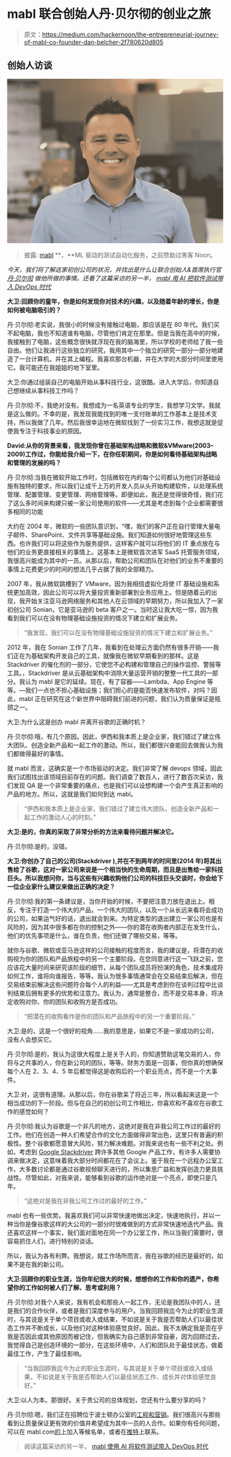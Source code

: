 # mabl 联合创始人丹·贝尔彻的创业之旅

> 原文：<https://medium.com/hackernoon/the-entrepreneurial-journey-of-mabl-co-founder-dan-belcher-2f780620d805>

## 创始人访谈

![](img/20b07579214d76fe010512daf586fc29.png)

> 披露: [mabl](https://goo.gl/7ZKSvU) **，**ML 驱动的测试自动化服务，之前赞助过黑客 Noon。

*今天，我们将了解这家初创公司的状况，并找出是什么让联合创始人&首席执行官* [*丹·贝尔彻*](https://goo.gl/czfR5L) *做他所做的事情。还看了这篇采访的另一半，* [*mabl 用 AI 把软件测试带入 DevOps 时代*](https://hackernoon.com/mabl-uses-ai-to-bring-software-testing-into-the-devops-era-98a45f52525e)

**大卫:回顾你的童年，你是如何发现你对技术的兴趣，以及随着年龄的增长，你是如何被电脑吸引的？**

丹·贝尔彻:老实说，我很小的时候没有接触过电脑，那应该是在 80 年代。我们买不起电脑，我也不知道谁有电脑，尽管他们肯定在那里。但是当我在高中的时候，我接触到了电脑，这些概念很快就浮现在我的脑海里，所以学校的老师给了我一些自由。他们让我进行这些独立的研究，我用其中一个独立的研究一部分一部分地建造了一台计算机，并在其上编程。我喜欢那台机器，并在大学的大部分时间里使用它。我可能还在我姐姐的地下室里。

大卫:你通过组装自己的电脑开始从事科技行业，这很酷。进入大学后，你知道自己想继续从事科技工作吗？

丹·贝尔彻:不，我绝对没有。我想成为一名英语专业的学生，我想学习文学。我就是这么做的。不幸的是，我发现我能找到的唯一支付账单的工作基本上是技术支持，所以我做了几年。然后我很幸运地在微软找到了一份实习工作，我想这就是促使我专注于科技事业的原因。

**David:从你的背景来看，我发现你曾在基础架构战略和微软&VMware(2003–2009)工作过，你能给我介绍一下，在你任职期间，你是如何看待基础架构战略和管理的发展的吗？**

丹·贝尔彻:当我在微软开始工作时，包括微软在内的每个公司都认为他们对基础设施有独特的要求，所以我们让成千上万的开发人员从头开始构建软件，以处理系统管理、配置管理、变更管理、网络管理等。即便如此，我还是觉得很奇怪，我们花了这么多时间来构建只被一家公司使用的软件——尤其是考虑到每个企业都需要很多相同的功能

大约在 2004 年，微软的一些团队意识到，“嘿，我们的客户正在自行管理大量电子邮件、SharePoint、文件共享等基础设施。我们知道如何很好地管理这些东西。也许我们可以将这些作为服务提供，这样客户就可以将他们的 IT 重点放在与他们的业务更直接相关的事情上。这基本上是微软首次进军 SaaS 托管服务领域，我很高兴能成为其中的一员。从那以后，帮助公司和团队在对他们的业务不重要的事情上花费更少的时间的想法几乎占据了我的全部精力。

2007 年，我从微软跳槽到了 VMware，因为我相信虚拟化将使 IT 基础设施和系统更加高效，因此公司可以将大量投资重新部署到业务应用上。但是随着云的出现，我开始关注亚马逊网络服务和其他人在云领域的早期努力，所以我加入了一家初创公司 Sonian，它是亚马逊的 beta 客户之一。当时这让我大吃一惊，因为我看到我们可以在没有物理基础设施投资的情况下建立和扩展业务。

> “我发现，我们可以在没有物理基础设施投资的情况下建立和扩展业务。”

2012 年，我在 Sonian 工作了几年，我看到在处理云方面仍然有很多开销——我们正在为基础架构开发自己的工具，就像我在微软早期看到的那样。这是 Stackdriver 的催化剂的一部分，它使您不必构建和管理自己的操作监控、警报等工具。，Stackdriver 是从云基础架构中消除大量运营开销的整整一代工具的一部分。我认为 mabl 是它的延续。现在，有了容器——Lambda、App Engine 等等。—我们一点也不担心基础设施；我们担心的是能否快速发布软件，对吗？因此，mabl 正在研究在这个新世界中阻碍我们前进的问题，我们认为质量保证是瓶颈之一。

大卫:为什么这是创办 mabl 并离开谷歌的正确时机？

丹·贝尔彻:哦，有几个原因。因此，伊西和我本质上是企业家，我们错过了建立伟大团队、创造全新产品和一起工作的激动。所以，我们都很兴奋能回去做我认为我们都做得最好的事情。

就 mabl 而言，这确实是一个市场驱动的决定。我们非常了解 devops 领域，因此我们试图找出该领域目前存在的问题。我们调查了数百人，进行了数百次采访，我们发现 QA 是一个非常重要的痛点，也是我们可以设想构建一个会产生真正影响的产品的地方。所以，这就是我们如何到达 mabl。

> “伊西和我本质上是企业家，我们错过了建立伟大团队、创造全新产品和一起工作的激动人心的时刻。”

**大卫:是的，你真的采取了非常分析的方法来看待问题并解决它。**

丹·贝尔彻:是的，没错。

**大卫:你创办了自己的公司(Stackdriver ),并在不到两年的时间里(2014 年)将其出售给了谷歌，这对一家公司来说是一个相当快的生命周期，而且是出售给一家科技巨头。所以我想问你，当与这些有兴趣收购他们公司的科技巨头交谈时，你会给下一位企业家什么建议来做出正确的决定？**

丹·贝尔彻:我的第一条建议是，当你开始的时候，不要把注意力放在退出上。相反，专注于打造一个伟大的产品，一个伟大的团队，以及一个从长远来看将会成功的公司，如果运气好的话，退出就会到来。为特定类型的退出建立一家公司也是有风险的，因为其中很多都在你的控制之外——你的潜在收购者内部正在发生什么，他们的优先事项是什么，谁在负责，他们还做了哪些交易，等等。

就你与谷歌、微软或亚马逊这样的公司接触的程度而言，我的建议是，将潜在的收购视为你的团队和产品旅程中的另一个主要阶段。在您同意进行这一飞跃之前，您应该花大量时间来研究该阶段的细节，从每个团队成员将扮演的角色，技术集成将如何工作，谁将向谁报告，等等。我认为很多事情通常会在交易结束后解决，但在交易结束前解决这些问题符合每个人的利益——尤其是考虑到你在谈判过程中比谈判结束后拥有更多的优势和注意力。我认为，通常是整合，而不是交易本身，将决定收购对你、你的团队和收购方是否成功。

> “把潜在的收购看作是你的团队和产品旅程中的另一个重要阶段。”

大卫:是的，这是一个很好的视角……我的意思是，如果它不是一家成功的公司，没有人会想买它。

丹·贝尔彻:是的，我认为这很大程度上是关于人的，你知道赞助这笔交易的人，你将与之共事的人，你在新公司的团队，等等。财务方面是一回事，但你真的想确保每个人在 2、3、4、5 年后都觉得这是收购后的一个职业亮点，而不是一个大事件。

大卫:对，这很有道理。从那以后，你在谷歌呆了将近三年，所以看起来这是一个相当成功的下一阶段。但与在自己的初创公司工作相比，你喜欢和不喜欢在谷歌工作的感觉如何？

丹·贝尔彻:我认为谷歌是一个非凡的地方，这绝对是我在非我公司工作过的最好的工作。他们在创造一种人们希望合作的文化方面做得非常出色，这里只有普遍的积极性。整个谷歌都愿意冒大风险，努力解决难题。对我来说也有一些不利之处。例如，考虑到 [Google Stackdriver](https://cloud.google.com/stackdriver) 跨许多其他 Google 产品工作，有许多人需要协调来做决定，这意味着我大部分时间都花在了会议上。鉴于我在一个远程办公室工作，大多数讨论都是通过谷歌视频聊天进行的，所以集思广益和发挥创造力更具挑战性。尽管如此，对我来说，能够看到谷歌的运作绝对是一个亮点，即使只是几年。

> “这绝对是我在非我公司工作过的最好的工作。”

mabl 也有一些优势。我喜欢我们可以非常快速地做出决定，快速地执行，并以一种当你是像谷歌这样的大公司的一部分时很难做到的方式非常快速地迭代产品。我还喜欢这样一个事实，我们面对面地在同一个办公室工作，所以当我们需要时，很容易抓住人们，进行特别的谈话。

所以，我认为各有利弊。我想说，就工作场所而言，我在谷歌的经历是最好的，如果不是在我的新公司。

**大卫:回顾你的职业生涯，当你年纪很大的时候，想想你的工作和你的遗产，你希望你的工作如何被人们了解、思考或利用？**

丹·贝尔彻:对我个人来说，我有机会和那些人一起工作，无论是我团队中的人，还是我们的合作伙伴，或者是我们深度参与的用户。当我回顾我迄今为止的职业生涯时，与其说是关于单个项目或收入或结果，不如说是关于我是否帮助人们以最佳状态工作并不断成长，以及他们对这种体验感觉良好。因此，我不太确定我是否在乎我是否因此或其他原因而被记住，但我确实为自己感到非常自豪，因为回顾过去，我觉得自己是创造环境的一部分，在这些环境中，人们和团队处于最佳状态，做着最佳工作，产生了最佳影响。

> “当我回顾我迄今为止的职业生涯时，与其说是关于单个项目或收入或结果，不如说是关于我是否帮助人们以最佳状态工作、成长并对体验感觉良好。”

大卫:以人为本。那很好。关于贵公司的总体规划，您还有什么要分享的吗？

丹·贝尔彻:嗯，我们正在招聘位于波士顿办公室的[工程和营销](https://www.mabl.com/careers)。我们很高兴与那些看到让质量保证更有效的价值并希望成为其中一员的人合作。如果你有任何问题，可以在 mabl.com[的](https://goo.gl/7ZKSvU)上加入等候名单，或者在[推特](https://twitter.com/mablhq?lang=en)上联系。

> 阅读这篇采访的另一半， [mabl 使用 AI 将软件测试带入 DevOps 时代](https://hackernoon.com/mabl-uses-ai-to-bring-software-testing-into-the-devops-era-98a45f52525e)